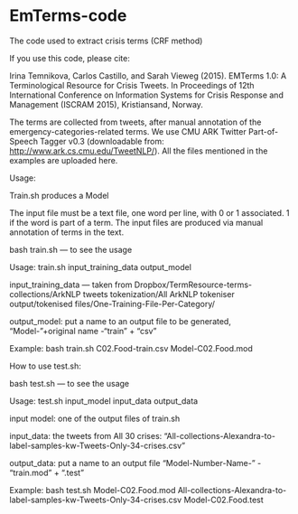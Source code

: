 # EmTerms-code
The code used to extract crisis terms (CRF method)

If you use this code, please cite:

Irina Temnikova, Carlos Castillo, and Sarah Vieweg (2015). EMTerms 1.0: A Terminological Resource for Crisis Tweets. In Proceedings of 12th International Conference on Information Systems for Crisis Response and Management (ISCRAM 2015), Kristiansand, Norway.

The terms are collected from tweets, after manual annotation of the emergency-categories-related terms. We use CMU ARK Twitter Part-of-Speech Tagger v0.3 (downloadable from: http://www.ark.cs.cmu.edu/TweetNLP/). All the files mentioned in the examples are uploaded here.

Usage:

Train.sh produces a Model

The input file must be a text file, one word per line, with 0 or 1 associated. 1 if the word is part of a term. The input files are produced via manual annotation of terms in the text.

bash train.sh — to see the usage

Usage: train.sh input_training_data output_model

input_training_data — taken from Dropbox/TermResource-terms-collections/ArkNLP tweets tokenization/All ArkNLP tokeniser output/tokenised files/One-Training-File-Per-Category/ 

output_model: put a name to an output file to be generated, “Model-”+original name -“train” + “csv”

Example: bash train.sh C02.Food-train.csv Model-C02.Food.mod

How to use test.sh:

bash test.sh — to see the usage

Usage: test.sh input_model input_data output_data

input model: one of the output files of train.sh

input_data: the tweets from All 30 crises: “All-collections-Alexandra-to-label-samples-kw-Tweets-Only-34-crises.csv”

output_data: put a name to an output file “Model-Number-Name-” - “train.mod” + “.test”

Example: bash test.sh Model-C02.Food.mod All-collections-Alexandra-to-label-samples-kw-Tweets-Only-34-crises.csv Model-C02.Food.test 
